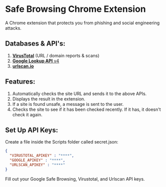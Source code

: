 # Safe Browsing Chrome Extension
A Chrome extension that protects you from phishing and social engineering attacks.

## Databases & API's:
  1. [**VirusTotal**](https://docs.virustotal.com/) (URL / domain reports & scans)<br>
  2. [**Google Lookup API** v4](https://developers.google.com/safe-browsing/v4)<br>
  3. [**urlscan.io**](https://urlscan.io/docs/api/) <br>


## Features:
  1. Automatically checks the site URL and sends it to the above APIs.<br>
  2. Displays the result in the extension.<br>
  3. If a site is found unsafe, a message is sent to the user.<br>
  4. Checks the site to see if it has been checked recently. If it has, it doesn't check it again.<br>

## Set Up API Keys:
  Create a file inside the Scripts folder called secret.json:<br>
  ```json
  {
    "VIRUSTOTAL_APIKEY" : "****",
    "GOOGLE_APIKEY" : "****", 
    "URLSCAN_APIKEY" : "****"
  }
  ```
  Fill out your Google Safe Browsing, Virustotal, and Urlscan API keys.
